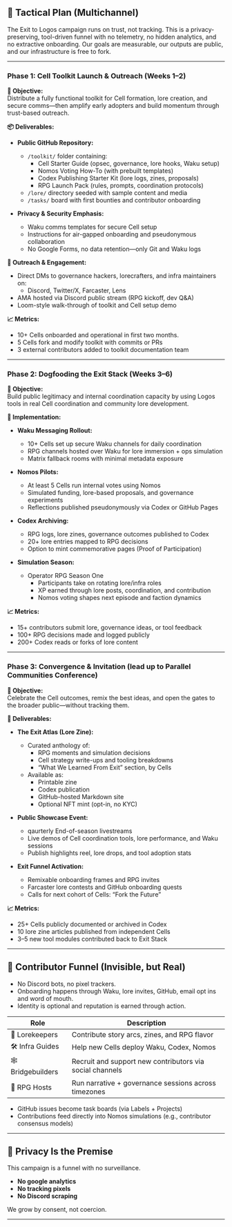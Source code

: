 ## 📣 Tactical Plan (Multichannel)

The Exit to Logos campaign runs on trust, not tracking. This is a privacy-preserving, tool-driven funnel with no telemetry, no hidden analytics, and no extractive onboarding. Our goals are measurable, our outputs are public, and our infrastructure is free to fork.

---

### Phase 1: Cell Toolkit Launch & Outreach (Weeks 1–2)

**🎯 Objective:**  
Distribute a fully functional toolkit for Cell formation, lore creation, and secure comms—then amplify early adopters and build momentum through trust-based outreach.

**📦 Deliverables:**

- **Public GitHub Repository:**
  - `/toolkit/` folder containing:
    - Cell Starter Guide (opsec, governance, lore hooks, Waku setup)
    - Nomos Voting How-To (with prebuilt templates)
    - Codex Publishing Starter Kit (lore logs, zines, proposals)
    - RPG Launch Pack (rules, prompts, coordination protocols)
  - `/lore/` directory seeded with sample content and media
  - `/tasks/` board with first bounties and contributor onboarding

- **Privacy & Security Emphasis:**
  - Waku comms templates for secure Cell setup
  - Instructions for air-gapped onboarding and pseudonymous collaboration
  - No Google Forms, no data retention—only Git and Waku logs

**📡 Outreach & Engagement:**

- Direct DMs to governance hackers, lorecrafters, and infra maintainers on:
  - Discord, Twitter/X, Farcaster, Lens
- AMA hosted via Discord public stream (RPG kickoff, dev Q&A)
- Loom-style walk-through of toolkit and Cell setup demo

**📈 Metrics:**
- 10+ Cells onboarded and operational in first two months.
- 5 Cells fork and modify toolkit with commits or PRs
- 3 external contributors added to toolkit documentation team

---

### Phase 2: Dogfooding the Exit Stack (Weeks 3–6)

**🎯 Objective:**  
Build public legitimacy and internal coordination capacity by using Logos tools in real Cell coordination and community lore development.

**🔧 Implementation:**

- **Waku Messaging Rollout:**
  - 10+ Cells set up secure Waku channels for daily coordination
  - RPG channels hosted over Waku for lore immersion + ops simulation
  - Matrix fallback rooms with minimal metadata exposure

- **Nomos Pilots:**
  - At least 5 Cells run internal votes using Nomos
  - Simulated funding, lore-based proposals, and governance experiments
  - Reflections published pseudonymously via Codex or GitHub Pages

- **Codex Archiving:**
  - RPG logs, lore zines, governance outcomes published to Codex
  - 20+ lore entries mapped to RPG decisions
  - Option to mint commemorative pages (Proof of Participation)

- **Simulation Season:**
  - Operator RPG Season One
    - Participants take on rotating lore/infra roles
    - XP earned through lore posts, coordination, and contribution
    - Nomos voting shapes next episode and faction dynamics

**📈 Metrics:**
- 15+ contributors submit lore, governance ideas, or tool feedback
- 100+ RPG decisions made and logged publicly
- 200+ Codex reads or forks of lore content

---

### Phase 3: Convergence & Invitation (lead up to Parallel Communities Conference)

**🎯 Objective:**  
Celebrate the Cell outcomes, remix the best ideas, and open the gates to the broader public—without tracking them.

**📘 Deliverables:**

- **The Exit Atlas (Lore Zine):**
  - Curated anthology of:
    - RPG moments and simulation decisions
    - Cell strategy write-ups and tooling breakdowns
    - “What We Learned From Exit” section, by Cells
  - Available as:
    - Printable zine
    - Codex publication
    - GitHub-hosted Markdown site
    - Optional NFT mint (opt-in, no KYC)

- **Public Showcase Event:**
  - qaurterly End-of-season livestreams
  - Live demos of Cell coordination tools, lore performance, and Waku sessions
  - Publish highlights reel, lore drops, and tool adoption stats

- **Exit Funnel Activation:**
  - Remixable onboarding frames and RPG invites
  - Farcaster lore contests and GitHub onboarding quests
  - Calls for next cohort of Cells: “Fork the Future”

**📈 Metrics:**
- 25+ Cells publicly documented or archived in Codex
- 10 lore zine articles published from independent Cells
- 3–5 new tool modules contributed back to Exit Stack

---

## 🤝 Contributor Funnel (Invisible, but Real)

- No Discord bots, no pixel trackers.
- Onboarding happens through Waku, lore invites, GitHub, email opt ins and word of mouth.
- Identity is optional and reputation is earned through action.

| Role | Description |
|------|-------------|
| 🧙 Lorekeepers | Contribute story arcs, zines, and RPG flavor |
| 🛠️ Infra Guides | Help new Cells deploy Waku, Codex, Nomos |
| 🕸️ Bridgebuilders | Recruit and support new contributors via social channels |
| 🎲 RPG Hosts | Run narrative + governance sessions across timezones |

- GitHub issues become task boards (via Labels + Projects)
- Contributions feed directly into Nomos simulations (e.g., contributor consensus models)

---

## 🔐 Privacy Is the Premise

This campaign is a funnel with no surveillance.

- **No google analytics**
- **No tracking pixels**
- **No Discord scraping**

We grow by consent, not coercion.

---
